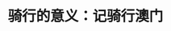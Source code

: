 ---
layout: post
title: "骑行的意义：记骑行澳门"
keyword: "骑行, 澳门,意义"
description: "骑行的意义：记骑行澳门"
category: life
tags: [骑行, life,thinking]
---